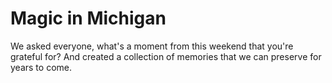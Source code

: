 # Magic in Michigan

We asked everyone, what's a moment from this weekend that you're grateful for? And created a collection of memories that we can preserve for years to come.
